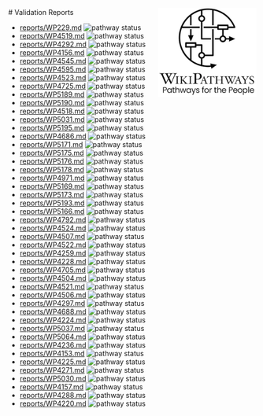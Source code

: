 <img style="float: right; width: 200px" src="logo.png" />
# Validation Reports

* [reports/WP229.md](reports/WP229.md) <img alt="pathway status" src="https://img.shields.io/endpoint?url=https://egonw.github.io/imd-pathway-curation/reports/WP229.json">
* [reports/WP4519.md](reports/WP4519.md) <img alt="pathway status" src="https://img.shields.io/endpoint?url=https://egonw.github.io/imd-pathway-curation/reports/WP4519.json">
* [reports/WP4292.md](reports/WP4292.md) <img alt="pathway status" src="https://img.shields.io/endpoint?url=https://egonw.github.io/imd-pathway-curation/reports/WP4292.json">
* [reports/WP4156.md](reports/WP4156.md) <img alt="pathway status" src="https://img.shields.io/endpoint?url=https://egonw.github.io/imd-pathway-curation/reports/WP4156.json">
* [reports/WP4545.md](reports/WP4545.md) <img alt="pathway status" src="https://img.shields.io/endpoint?url=https://egonw.github.io/imd-pathway-curation/reports/WP4545.json">
* [reports/WP4595.md](reports/WP4595.md) <img alt="pathway status" src="https://img.shields.io/endpoint?url=https://egonw.github.io/imd-pathway-curation/reports/WP4595.json">
* [reports/WP4523.md](reports/WP4523.md) <img alt="pathway status" src="https://img.shields.io/endpoint?url=https://egonw.github.io/imd-pathway-curation/reports/WP4523.json">
* [reports/WP4725.md](reports/WP4725.md) <img alt="pathway status" src="https://img.shields.io/endpoint?url=https://egonw.github.io/imd-pathway-curation/reports/WP4725.json">
* [reports/WP5189.md](reports/WP5189.md) <img alt="pathway status" src="https://img.shields.io/endpoint?url=https://egonw.github.io/imd-pathway-curation/reports/WP5189.json">
* [reports/WP5190.md](reports/WP5190.md) <img alt="pathway status" src="https://img.shields.io/endpoint?url=https://egonw.github.io/imd-pathway-curation/reports/WP5190.json">
* [reports/WP4518.md](reports/WP4518.md) <img alt="pathway status" src="https://img.shields.io/endpoint?url=https://egonw.github.io/imd-pathway-curation/reports/WP4518.json">
* [reports/WP5031.md](reports/WP5031.md) <img alt="pathway status" src="https://img.shields.io/endpoint?url=https://egonw.github.io/imd-pathway-curation/reports/WP5031.json">
* [reports/WP5195.md](reports/WP5195.md) <img alt="pathway status" src="https://img.shields.io/endpoint?url=https://egonw.github.io/imd-pathway-curation/reports/WP5195.json">
* [reports/WP4686.md](reports/WP4686.md) <img alt="pathway status" src="https://img.shields.io/endpoint?url=https://egonw.github.io/imd-pathway-curation/reports/WP4686.json">
* [reports/WP5171.md](reports/WP5171.md) <img alt="pathway status" src="https://img.shields.io/endpoint?url=https://egonw.github.io/imd-pathway-curation/reports/WP5171.json">
* [reports/WP5175.md](reports/WP5175.md) <img alt="pathway status" src="https://img.shields.io/endpoint?url=https://egonw.github.io/imd-pathway-curation/reports/WP5175.json">
* [reports/WP5176.md](reports/WP5176.md) <img alt="pathway status" src="https://img.shields.io/endpoint?url=https://egonw.github.io/imd-pathway-curation/reports/WP5176.json">
* [reports/WP5178.md](reports/WP5178.md) <img alt="pathway status" src="https://img.shields.io/endpoint?url=https://egonw.github.io/imd-pathway-curation/reports/WP5178.json">
* [reports/WP4971.md](reports/WP4971.md) <img alt="pathway status" src="https://img.shields.io/endpoint?url=https://egonw.github.io/imd-pathway-curation/reports/WP4971.json">
* [reports/WP5169.md](reports/WP5169.md) <img alt="pathway status" src="https://img.shields.io/endpoint?url=https://egonw.github.io/imd-pathway-curation/reports/WP5169.json">
* [reports/WP5173.md](reports/WP5173.md) <img alt="pathway status" src="https://img.shields.io/endpoint?url=https://egonw.github.io/imd-pathway-curation/reports/WP5173.json">
* [reports/WP5193.md](reports/WP5193.md) <img alt="pathway status" src="https://img.shields.io/endpoint?url=https://egonw.github.io/imd-pathway-curation/reports/WP5193.json">
* [reports/WP5166.md](reports/WP5166.md) <img alt="pathway status" src="https://img.shields.io/endpoint?url=https://egonw.github.io/imd-pathway-curation/reports/WP5166.json">
* [reports/WP4792.md](reports/WP4792.md) <img alt="pathway status" src="https://img.shields.io/endpoint?url=https://egonw.github.io/imd-pathway-curation/reports/WP4792.json">
* [reports/WP4524.md](reports/WP4524.md) <img alt="pathway status" src="https://img.shields.io/endpoint?url=https://egonw.github.io/imd-pathway-curation/reports/WP4524.json">
* [reports/WP4507.md](reports/WP4507.md) <img alt="pathway status" src="https://img.shields.io/endpoint?url=https://egonw.github.io/imd-pathway-curation/reports/WP4507.json">
* [reports/WP4522.md](reports/WP4522.md) <img alt="pathway status" src="https://img.shields.io/endpoint?url=https://egonw.github.io/imd-pathway-curation/reports/WP4522.json">
* [reports/WP4259.md](reports/WP4259.md) <img alt="pathway status" src="https://img.shields.io/endpoint?url=https://egonw.github.io/imd-pathway-curation/reports/WP4259.json">
* [reports/WP4228.md](reports/WP4228.md) <img alt="pathway status" src="https://img.shields.io/endpoint?url=https://egonw.github.io/imd-pathway-curation/reports/WP4228.json">
* [reports/WP4705.md](reports/WP4705.md) <img alt="pathway status" src="https://img.shields.io/endpoint?url=https://egonw.github.io/imd-pathway-curation/reports/WP4705.json">
* [reports/WP4504.md](reports/WP4504.md) <img alt="pathway status" src="https://img.shields.io/endpoint?url=https://egonw.github.io/imd-pathway-curation/reports/WP4504.json">
* [reports/WP4521.md](reports/WP4521.md) <img alt="pathway status" src="https://img.shields.io/endpoint?url=https://egonw.github.io/imd-pathway-curation/reports/WP4521.json">
* [reports/WP4506.md](reports/WP4506.md) <img alt="pathway status" src="https://img.shields.io/endpoint?url=https://egonw.github.io/imd-pathway-curation/reports/WP4506.json">
* [reports/WP4297.md](reports/WP4297.md) <img alt="pathway status" src="https://img.shields.io/endpoint?url=https://egonw.github.io/imd-pathway-curation/reports/WP4297.json">
* [reports/WP4688.md](reports/WP4688.md) <img alt="pathway status" src="https://img.shields.io/endpoint?url=https://egonw.github.io/imd-pathway-curation/reports/WP4688.json">
* [reports/WP4224.md](reports/WP4224.md) <img alt="pathway status" src="https://img.shields.io/endpoint?url=https://egonw.github.io/imd-pathway-curation/reports/WP4224.json">
* [reports/WP5037.md](reports/WP5037.md) <img alt="pathway status" src="https://img.shields.io/endpoint?url=https://egonw.github.io/imd-pathway-curation/reports/WP5037.json">
* [reports/WP5064.md](reports/WP5064.md) <img alt="pathway status" src="https://img.shields.io/endpoint?url=https://egonw.github.io/imd-pathway-curation/reports/WP5064.json">
* [reports/WP4236.md](reports/WP4236.md) <img alt="pathway status" src="https://img.shields.io/endpoint?url=https://egonw.github.io/imd-pathway-curation/reports/WP4236.json">
* [reports/WP4153.md](reports/WP4153.md) <img alt="pathway status" src="https://img.shields.io/endpoint?url=https://egonw.github.io/imd-pathway-curation/reports/WP4153.json">
* [reports/WP4225.md](reports/WP4225.md) <img alt="pathway status" src="https://img.shields.io/endpoint?url=https://egonw.github.io/imd-pathway-curation/reports/WP4225.json">
* [reports/WP4271.md](reports/WP4271.md) <img alt="pathway status" src="https://img.shields.io/endpoint?url=https://egonw.github.io/imd-pathway-curation/reports/WP4271.json">
* [reports/WP5030.md](reports/WP5030.md) <img alt="pathway status" src="https://img.shields.io/endpoint?url=https://egonw.github.io/imd-pathway-curation/reports/WP5030.json">
* [reports/WP4157.md](reports/WP4157.md) <img alt="pathway status" src="https://img.shields.io/endpoint?url=https://egonw.github.io/imd-pathway-curation/reports/WP4157.json">
* [reports/WP4288.md](reports/WP4288.md) <img alt="pathway status" src="https://img.shields.io/endpoint?url=https://egonw.github.io/imd-pathway-curation/reports/WP4288.json">
* [reports/WP4220.md](reports/WP4220.md) <img alt="pathway status" src="https://img.shields.io/endpoint?url=https://egonw.github.io/imd-pathway-curation/reports/WP4220.json">
